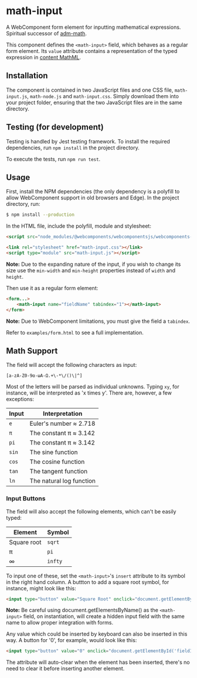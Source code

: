 # math-input

A WebComponent form element for inputting mathematical expressions. Spiritual successor of [adm-math](https://github.com/wyattpeak/adm-math).

This component defines the `<math-input>` field, which behaves as a regular form element. Its `value` attribute contains a representation of the typed expression in [content MathML](https://www.w3.org/TR/MathML3/chapter4.html).

## Installation

The component is contained in two JavaScript files and one CSS file, `math-input.js`, `math-node.js` and `math-input.css`. Simply download them into your project folder, ensuring that the two JavaScript files are in the same directory.

## Testing (for development)

Testing is handled by Jest testing framework. To install the required dependencies, run `npm install` in the project directory.

To execute the tests, run `npm run test`.

## Usage

First, install the NPM dependencies (the only dependency is a polyfill to allow WebComponent support in old browsers and Edge). In the project directory, run:

```bash
$ npm install --production
```

In the HTML file, include the polyfill, module and stylesheet:

```html
<script src="node_modules/@webcomponents/webcomponentsjs/webcomponents-bundle.js"></script>

<link rel="stylesheet" href="math-input.css"></link>
<script type="module" src="math-input.js"></script>
```

**Note:** Due to the expanding nature of the input, if you wish to change its size use the `min-width` and `min-height` properties instead of `width` and `height`.

Then use it as a regular form element:

```html
<form...>
    <math-input name="fieldName" tabindex="1"></math-input>
</form>
```

**Note:** Due to WebComponent limitations, you must give the field a `tabindex`.

Refer to `examples/form.html` to see a full implementation.

## Math Support

The field will accept the following characters as input:

`[a-zA-Z0-9α-ωΑ-Ω.+\-*\/()\|^]`

Most of the letters will be parsed as individual unknowns. Typing `xy`, for instance, will be interpreted as 'x times y'. There are, however, a few exceptions:

| Input | Interpretation |
| ----- | -------------- |
| `e`   | Euler's number ≈ 2.718 |
| `π`   | The constant π ≈ 3.142 |
| `pi`  | The constant π ≈ 3.142 |
| `sin` | The sine function |
| `cos` | The cosine function |
| `tan` | The tangent function |
| `ln`  | The natural log function |

### Input Buttons

The field will also accept the following elements, which can't be easily typed:

| Element     | Symbol  |
| ----------- | ------- |
| Square root | `sqrt`  |
| π           | `pi`    |
| ∞           | `infty` |

To input one of these, set the `<math-input>`'s `insert` attribute to its symbol in the right hand column. A buttton to add a square root symbol, for instance, might look like this:

```html
<input type="button" value="Square Root" onclick="document.getElementById('fieldId').setAttribute('insert', 'sqrt');" />
```

**Note:** Be careful using document.getElementsByName() as the `<math-input>` field, on instantiation, will create a hidden input field with the same name to allow proper integration with forms.

Any value which could be inserted by keyboard can also be inserted in this way. A button for '0', for example, would look like this:

```html
<input type="button" value="0" onclick="document.getElementById('fieldId').setAttribute('insert', '0');" />
```

The attribute will auto-clear when the element has been inserted, there's no need to clear it before inserting another element.
